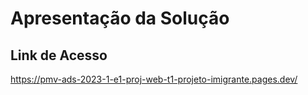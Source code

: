 # Apresentação da Solução

## Link de Acesso
https://pmv-ads-2023-1-e1-proj-web-t1-projeto-imigrante.pages.dev/


